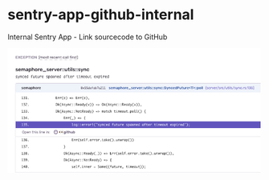 # sentry-app-github-internal
Internal Sentry App - Link sourcecode to GitHub

![Example Screenshot](example.png)
